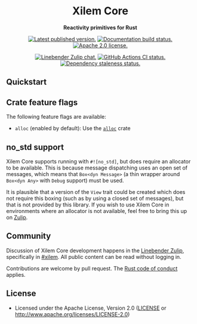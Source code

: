 
<div align="center">

# Xilem Core

</div>

<!-- Close the <div> opened in lib.rs for rustdoc, which hides the above title -->

</div>

<div align="center">

**Reactivity primitives for Rust**

[![Latest published version.](https://img.shields.io/crates/v/xilem_core.svg)](https://crates.io/crates/xilem_core)
[![Documentation build status.](https://img.shields.io/docsrs/xilem_core.svg)](https://docs.rs/xilem_core)
[![Apache 2.0 license.](https://img.shields.io/badge/license-Apache--2.0-blue.svg)](#license)

[![Linebender Zulip chat.](https://img.shields.io/badge/Linebender-%23xilem-blue?logo=Zulip)](https://xi.zulipchat.com/#narrow/stream/354396-xilem)
[![GitHub Actions CI status.](https://img.shields.io/github/actions/workflow/status/linebender/xilem/ci.yml?logo=github&label=CI)](https://github.com/linebender/xilem/actions)
[![Dependency staleness status.](https://deps.rs/crate/xilem_core/latest/status.svg)](https://deps.rs/crate/xilem_core)

</div>

## Quickstart

## Crate feature flags

The following feature flags are available:

* `alloc` (enabled by default): Use the [`alloc`][] crate

## no_std support

Xilem Core supports running with `#![no_std]`, but does require an allocator to be available.
This is because message dispatching uses an open set of messages, which means that `Box<dyn Message>` (a thin wrapper around `Box<dyn Any>` with `Debug` support) must be used.

It is plausible that a version of the `View` trait could be created which does not require this boxing (such as by using a closed set of messages), but that is not provided by this library.
If you wish to use Xilem Core in environments where an allocator is not available, feel free to bring this up on [Zulip](#community).

<!-- MSRV will go here once we settle on that for this repository -->

<!-- We hide these elements when viewing in Rustdoc, because they're not expected to be present in crate level docs -->
<div class="rustdoc-hidden">

## Community

Discussion of Xilem Core development happens in the [Linebender Zulip](https://xi.zulipchat.com/), specifically in
[#xilem](https://xi.zulipchat.com/#narrow/stream/354396-xilem).
All public content can be read without logging in.

Contributions are welcome by pull request. The [Rust code of conduct][] applies.

## License

* Licensed under the Apache License, Version 2.0
  ([LICENSE] or <http://www.apache.org/licenses/LICENSE-2.0>)

</div>

[rust code of conduct]: https://www.rust-lang.org/policies/code-of-conduct

[LICENSE]: LICENSE
[`alloc`]: https://doc.rust-lang.org/stable/alloc/
